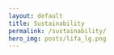 ```yaml
---
layout: default
title: Sustainability
permalink: /sustainability/
hero_img: posts/lifa_lg.png
---
```


